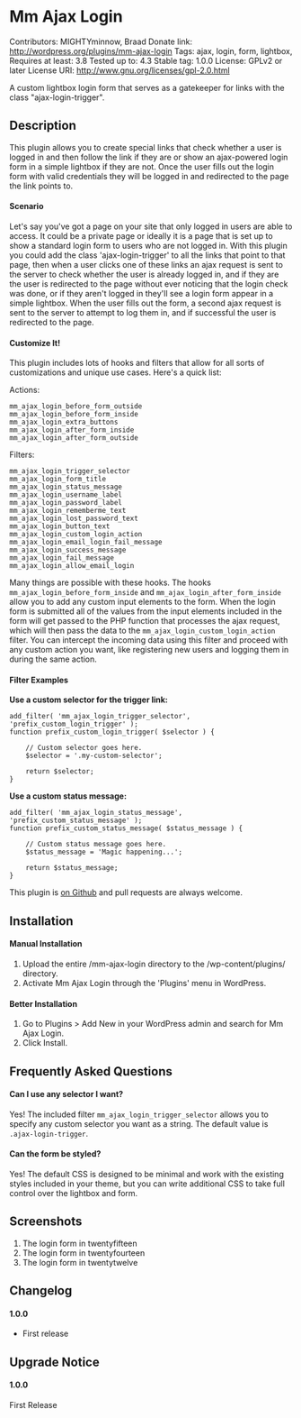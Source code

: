 # Mm Ajax Login #
Contributors:      MIGHTYminnow, Braad
Donate link:       http://wordpress.org/plugins/mm-ajax-login
Tags:              ajax, login, form, lightbox,
Requires at least: 3.8
Tested up to:      4.3
Stable tag:        1.0.0
License:           GPLv2 or later
License URI:       http://www.gnu.org/licenses/gpl-2.0.html

A custom lightbox login form that serves as a gatekeeper for links with the class "ajax-login-trigger".

## Description ##

This plugin allows you to create special links that check whether a user is logged in and then follow the link if they are or show an ajax-powered login form in a simple lightbox if they are not. Once the user fills out the login form with valid credentials they will be logged in and redirected to the page the link points to.

#### Scenario ####

Let's say you've got a page on your site that only logged in users are able to access. It could be a private page or ideally it is a page that is set up to show a standard login form to users who are not logged in. With this plugin you could add the class 'ajax-login-trigger' to all the links that point to that page, then when a user clicks one of these links an ajax request is sent to the server to check whether the user is already logged in, and if they are the user is redirected to the page without ever noticing that the login check was done, or if they aren't logged in they'll see a login form appear in a simple lightbox. When the user fills out the form, a second ajax request is sent to the server to attempt to log them in, and if successful the user is redirected to the page.

#### Customize It! ####

This plugin includes lots of hooks and filters that allow for all sorts of customizations and unique use cases. Here's a quick list:

Actions:

	mm_ajax_login_before_form_outside
	mm_ajax_login_before_form_inside
	mm_ajax_login_extra_buttons
	mm_ajax_login_after_form_inside
	mm_ajax_login_after_form_outside

Filters:

	mm_ajax_login_trigger_selector
	mm_ajax_login_form_title
	mm_ajax_login_status_message
	mm_ajax_login_username_label
	mm_ajax_login_password_label
	mm_ajax_login_rememberme_text
	mm_ajax_login_lost_password_text
	mm_ajax_login_button_text
	mm_ajax_login_custom_login_action
	mm_ajax_login_email_login_fail_message
	mm_ajax_login_success_message
	mm_ajax_login_fail_message
	mm_ajax_login_allow_email_login

Many things are possible with these hooks. The hooks `mm_ajax_login_before_form_inside` and `mm_ajax_login_after_form_inside` allow you to add any custom input elements to the form. When the login form is submitted all of the values from the input elements included in the form will get passed to the PHP function that processes the ajax request, which will then pass the data to the `mm_ajax_login_custom_login_action` filter. You can intercept the incoming data using this filter and proceed with any custom action you want, like registering new users and logging them in during the same action.

#### Filter Examples ####

**Use a custom selector for the trigger link:**

	add_filter( 'mm_ajax_login_trigger_selector', 'prefix_custom_login_trigger' );
	function prefix_custom_login_trigger( $selector ) {

		// Custom selector goes here.
		$selector = '.my-custom-selector';

		return $selector;
	}

**Use a custom status message:**

	add_filter( 'mm_ajax_login_status_message', 'prefix_custom_status_message' );
	function prefix_custom_status_message( $status_message ) {

		// Custom status message goes here.
		$status_message = 'Magic happening...';

		return $status_message;
	}

This plugin is [on Github](https://github.com/MIGHTYminnow/mm-ajax-login) and pull requests are always welcome.

## Installation ##

#### Manual Installation ####

1. Upload the entire /mm-ajax-login directory to the /wp-content/plugins/ directory.
2. Activate Mm Ajax Login through the 'Plugins' menu in WordPress.

#### Better Installation ####

1. Go to Plugins > Add New in your WordPress admin and search for Mm Ajax Login.
2. Click Install.

## Frequently Asked Questions ##

#### Can I use any selector I want? ####

Yes! The included filter `mm_ajax_login_trigger_selector` allows you to specify any custom selector you want as a string. The default value is `.ajax-login-trigger`.

#### Can the form be styled? ####

Yes! The default CSS is designed to be minimal and work with the existing styles included in your theme, but you can write additional CSS to take full control over the lightbox and form.

## Screenshots ##

1. The login form in twentyfifteen
2. The login form in twentyfourteen
3. The login form in twentytwelve

## Changelog ##

#### 1.0.0 ####
* First release

## Upgrade Notice ##

#### 1.0.0 ####
First Release